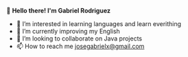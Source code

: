 👋 <b>Hello there! I'm Gabriel Rodriguez</b>

- 👀 I’m interested in learning languages and learn everithing
- 🌱 I’m currently improving my English
- 💞️ I’m looking to collaborate on Java projects
- 📫 How to reach me josegabrielx@gmail.com

<!---
josegabrielx/josegabrielx is a ✨ special ✨ repository because its `README.md` (this file) appears on your GitHub profile.
You can click the Preview link to take a look at your changes.
--->
